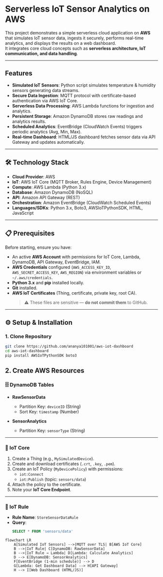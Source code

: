# Serverless IoT Sensor Analytics on AWS

This project demonstrates a simple serverless cloud application on **AWS** that simulates IoT sensor data, ingests it securely, performs real-time analytics, and displays the results on a web dashboard.  
It integrates core cloud concepts such as **serverless architecture, IoT communication, and data handling**.

---

## Features

- **Simulated IoT Sensors**: Python script simulates temperature & humidity sensors generating data streams.  
- **Secure Data Ingestion**: MQTT protocol with certificate-based authentication via AWS IoT Core.  
- **Serverless Data Processing**: AWS Lambda functions for ingestion and analytics.  
- **Persistent Storage**: Amazon DynamoDB stores raw readings and analytics results.  
- **Scheduled Analytics**: EventBridge (CloudWatch Events) triggers periodic analytics (Avg, Min, Max).  
- **Real-time Dashboard**: HTML/JS dashboard fetches sensor data via API Gateway and updates automatically.  

---

## 🛠 Technology Stack

- **Cloud Provider**: AWS  
- **IoT**: AWS IoT Core (MQTT Broker, Rules Engine, Device Management)  
- **Compute**: AWS Lambda (Python 3.x)  
- **Database**: Amazon DynamoDB (NoSQL)  
- **API**: Amazon API Gateway (REST)  
- **Orchestration**: Amazon EventBridge (CloudWatch Scheduled Events)  
- **Languages/SDKs**: Python 3.x, Boto3, AWSIoTPythonSDK, HTML, JavaScript  

---

## 📋 Prerequisites

Before starting, ensure you have:

- An active **AWS Account** with permissions for IoT Core, Lambda, DynamoDB, API Gateway, EventBridge, IAM.  
- **AWS Credentials** configured (`AWS_ACCESS_KEY_ID`, `AWS_SECRET_ACCESS_KEY`, `AWS_REGION`) via environment variables or `~/.aws/credentials`.  
- **Python 3.x** and **pip** installed locally.  
- **Git** installed.  
- **AWS IoT Certificates** (Thing, certificate, private key, root CA).  
  > ⚠️ These files are sensitive — **do not commit them** to GitHub.  

---

## ⚙️ Setup & Installation

### 1. Clone Repository
```bash
git clone https://github.com/ananya101001/aws-iot-dashboard
cd aws-iot-dashboard
pip install AWSIoTPythonSDK boto3

```

## 2. Create AWS Resources

### 🗄 DynamoDB Tables
- **RawSensorData**  
  - Partition Key: `deviceID` (String)  
  - Sort Key: `timestamp` (Number)  

- **SensorAnalytics**  
  - Partition Key: `sensorType` (String)  

---

### 📡 IoT Core
1. Create a Thing (e.g., `MySimulatedDevice`).  
2. Create and download certificates (`.crt`, `.key`, `.pem`).  
3. Create an IoT Policy (`MyDevicePolicy`) with permissions:  
   - `iot:Connect`  
   - `iot:Publish` (topic: `sensors/data`)  
4. Attach the policy to the certificate.  
5. Note your **IoT Core Endpoint**.  

---

### 📜 IoT Rule
- **Rule Name**: `StoreSensorDataRule`  
- **Query**:  
  ```sql
  SELECT * FROM 'sensors/data'


```mermaid
flowchart LR
    A[Simulated IoT Sensors] -->|MQTT over TLS| B[AWS IoT Core]
    B -->|IoT Rule| C[DynamoDB: RawSensorData]
    B -->|IoT Rule → Lambda| D[Lambda: Calculate Analytics]
    D --> E[DynamoDB: SensorAnalytics]
    F[EventBridge (1-min schedule)] --> D
    G[Lambda: Get Dashboard Data] --> H[API Gateway]
    H --> I[Web Dashboard (HTML/JS)]

